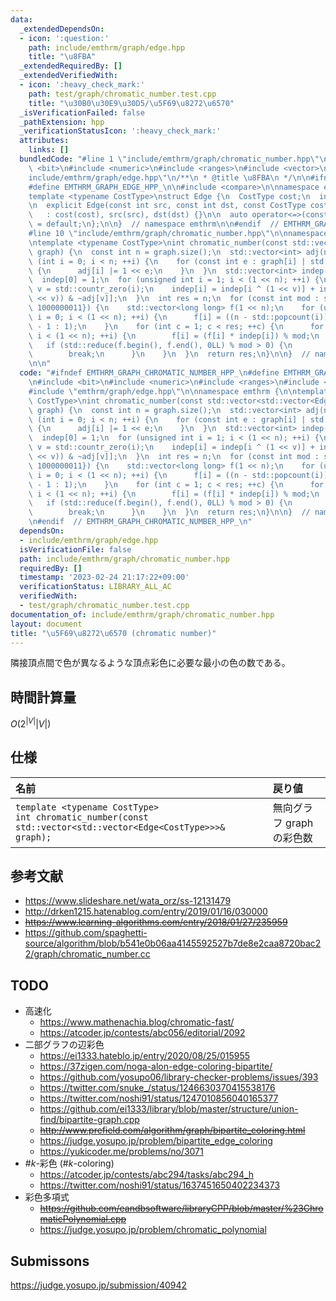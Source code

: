 ```yaml
---
data:
  _extendedDependsOn:
  - icon: ':question:'
    path: include/emthrm/graph/edge.hpp
    title: "\u8FBA"
  _extendedRequiredBy: []
  _extendedVerifiedWith:
  - icon: ':heavy_check_mark:'
    path: test/graph/chromatic_number.test.cpp
    title: "\u30B0\u30E9\u30D5/\u5F69\u8272\u6570"
  _isVerificationFailed: false
  _pathExtension: hpp
  _verificationStatusIcon: ':heavy_check_mark:'
  attributes:
    links: []
  bundledCode: "#line 1 \"include/emthrm/graph/chromatic_number.hpp\"\n\n\n\n#include\
    \ <bit>\n#include <numeric>\n#include <ranges>\n#include <vector>\n\n#line 1 \"\
    include/emthrm/graph/edge.hpp\"\n/**\n * @title \u8FBA\n */\n\n#ifndef EMTHRM_GRAPH_EDGE_HPP_\n\
    #define EMTHRM_GRAPH_EDGE_HPP_\n\n#include <compare>\n\nnamespace emthrm {\n\n\
    template <typename CostType>\nstruct Edge {\n  CostType cost;\n  int src, dst;\n\
    \n  explicit Edge(const int src, const int dst, const CostType cost = 0)\n   \
    \   : cost(cost), src(src), dst(dst) {}\n\n  auto operator<=>(const Edge& x) const\
    \ = default;\n};\n\n}  // namespace emthrm\n\n#endif  // EMTHRM_GRAPH_EDGE_HPP_\n\
    #line 10 \"include/emthrm/graph/chromatic_number.hpp\"\n\nnamespace emthrm {\n\
    \ntemplate <typename CostType>\nint chromatic_number(const std::vector<std::vector<Edge<CostType>>>&\
    \ graph) {\n  const int n = graph.size();\n  std::vector<int> adj(n, 0);\n  for\
    \ (int i = 0; i < n; ++i) {\n    for (const int e : graph[i] | std::views::transform(&Edge<CostType>::dst))\
    \ {\n      adj[i] |= 1 << e;\n    }\n  }\n  std::vector<int> indep(1 << n);\n\
    \  indep[0] = 1;\n  for (unsigned int i = 1; i < (1 << n); ++i) {\n    const int\
    \ v = std::countr_zero(i);\n    indep[i] = indep[i ^ (1 << v)] + indep[(i ^ (1\
    \ << v)) & ~adj[v]];\n  }\n  int res = n;\n  for (const int mod : std::vector<int>{1000000007,\
    \ 1000000011}) {\n    std::vector<long long> f(1 << n);\n    for (unsigned int\
    \ i = 0; i < (1 << n); ++i) {\n      f[i] = ((n - std::popcount(i)) & 1 ? mod\
    \ - 1 : 1);\n    }\n    for (int c = 1; c < res; ++c) {\n      for (int i = 0;\
    \ i < (1 << n); ++i) {\n        f[i] = (f[i] * indep[i]) % mod;\n      }\n   \
    \   if (std::reduce(f.begin(), f.end(), 0LL) % mod > 0) {\n        res = c;\n\
    \        break;\n      }\n    }\n  }\n  return res;\n}\n\n}  // namespace emthrm\n\
    \n\n"
  code: "#ifndef EMTHRM_GRAPH_CHROMATIC_NUMBER_HPP_\n#define EMTHRM_GRAPH_CHROMATIC_NUMBER_HPP_\n\
    \n#include <bit>\n#include <numeric>\n#include <ranges>\n#include <vector>\n\n\
    #include \"emthrm/graph/edge.hpp\"\n\nnamespace emthrm {\n\ntemplate <typename\
    \ CostType>\nint chromatic_number(const std::vector<std::vector<Edge<CostType>>>&\
    \ graph) {\n  const int n = graph.size();\n  std::vector<int> adj(n, 0);\n  for\
    \ (int i = 0; i < n; ++i) {\n    for (const int e : graph[i] | std::views::transform(&Edge<CostType>::dst))\
    \ {\n      adj[i] |= 1 << e;\n    }\n  }\n  std::vector<int> indep(1 << n);\n\
    \  indep[0] = 1;\n  for (unsigned int i = 1; i < (1 << n); ++i) {\n    const int\
    \ v = std::countr_zero(i);\n    indep[i] = indep[i ^ (1 << v)] + indep[(i ^ (1\
    \ << v)) & ~adj[v]];\n  }\n  int res = n;\n  for (const int mod : std::vector<int>{1000000007,\
    \ 1000000011}) {\n    std::vector<long long> f(1 << n);\n    for (unsigned int\
    \ i = 0; i < (1 << n); ++i) {\n      f[i] = ((n - std::popcount(i)) & 1 ? mod\
    \ - 1 : 1);\n    }\n    for (int c = 1; c < res; ++c) {\n      for (int i = 0;\
    \ i < (1 << n); ++i) {\n        f[i] = (f[i] * indep[i]) % mod;\n      }\n   \
    \   if (std::reduce(f.begin(), f.end(), 0LL) % mod > 0) {\n        res = c;\n\
    \        break;\n      }\n    }\n  }\n  return res;\n}\n\n}  // namespace emthrm\n\
    \n#endif  // EMTHRM_GRAPH_CHROMATIC_NUMBER_HPP_\n"
  dependsOn:
  - include/emthrm/graph/edge.hpp
  isVerificationFile: false
  path: include/emthrm/graph/chromatic_number.hpp
  requiredBy: []
  timestamp: '2023-02-24 21:17:22+09:00'
  verificationStatus: LIBRARY_ALL_AC
  verifiedWith:
  - test/graph/chromatic_number.test.cpp
documentation_of: include/emthrm/graph/chromatic_number.hpp
layout: document
title: "\u5F69\u8272\u6570 (chromatic number)"
---
```


隣接頂点間で色が異なるような頂点彩色に必要な最小の色の数である。


## 時間計算量

$O(2^{\lvert V \rvert} \lvert V \rvert)$


## 仕様

|名前|戻り値|
|:--|:--|
|`template <typename CostType>`<br>`int chromatic_number(const std::vector<std::vector<Edge<CostType>>>& graph);`|無向グラフ $\mathrm{graph}$ の彩色数|


## 参考文献

- https://www.slideshare.net/wata_orz/ss-12131479
- http://drken1215.hatenablog.com/entry/2019/01/16/030000
- ~~https://www.learning-algorithms.com/entry/2018/01/27/235959~~
- https://github.com/spaghetti-source/algorithm/blob/b541e0b06aa4145592527b7de8e2caa8720bac22/graph/chromatic_number.cc


## TODO

- 高速化
  - https://www.mathenachia.blog/chromatic-fast/
  - https://atcoder.jp/contests/abc056/editorial/2092
- 二部グラフの辺彩色
  - https://ei1333.hateblo.jp/entry/2020/08/25/015955
  - https://37zigen.com/noga-alon-edge-coloring-bipartite/
  - https://github.com/yosupo06/library-checker-problems/issues/393
  - https://twitter.com/snuke_/status/1246630370415538176
  - https://twitter.com/noshi91/status/1247010856040165377
  - https://github.com/ei1333/library/blob/master/structure/union-find/bipartite-graph.cpp
  - ~~http://www.prefield.com/algorithm/graph/bipartite_coloring.html~~
  - https://judge.yosupo.jp/problem/bipartite_edge_coloring
  - https://yukicoder.me/problems/no/3071
- $\#k$-彩色 ($\#k$-coloring)
  - https://atcoder.jp/contests/abc294/tasks/abc294_h
  - https://twitter.com/noshi91/status/1637451650402234373
- 彩色多項式
  - ~~https://github.com/eandbsoftware/libraryCPP/blob/master/%23ChromaticPolynomial.cpp~~
  - https://judge.yosupo.jp/problem/chromatic_polynomial


## Submissons

https://judge.yosupo.jp/submission/40942
